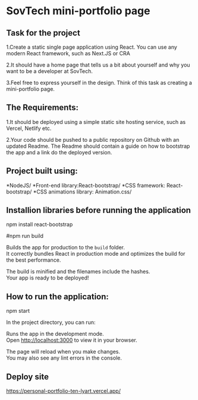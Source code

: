 # SovTech mini-portfolio page

## Task for the project

1.Create a static single page application using React. You can use any modern React framework, such as Next.JS or CRA

2.It should have a home page that tells us a bit about yourself and why you want to be a developer at SovTech.

3.Feel free to express yourself in the design. Think of this task as creating a mini-portfolio page.

## The Requirements:

1.It should be deployed using a simple static site hosting service, such as Vercel, Netlify etc.

2.Your code should be pushed to a public repository on Github with an updated Readme. The Readme should contain a guide on how to bootstrap the app and a link do the deployed version.


## Project built using:

*NodeJS/
*Front-end library:React-bootstrap/
*CSS framework: React-bootstrap/
*CSS animations library: Animation.css/


## Installion libraries before running the application
npm install react-bootstrap

#npm run build

Builds the app for production to the `build` folder.\
It correctly bundles React in production mode and optimizes the build for the best performance.

The build is minified and the filenames include the hashes.\
Your app is ready to be deployed!

## How to run the application:

npm start

In the project directory, you can run:

Runs the app in the development mode.\
Open [http://localhost:3000](http://localhost:3000) to view it in your browser.

The page will reload when you make changes.\
You may also see any lint errors in the console.

## Deploy site
https://personal-portfolio-ten-lyart.vercel.app/
